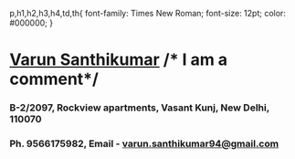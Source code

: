 p,h1,h2,h3,h4,td,th{
  font-family: Times New Roman;
  font-size: 12pt;
  color: #000000;
}

# <ins>Varun Santhikumar</ins>   /* I am a comment*/
### B-2/2097, Rockview apartments, Vasant Kunj, New Delhi, 110070    
### Ph. 9566175982, Email - varun.santhikumar94@gmail.com
